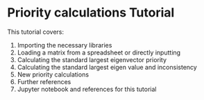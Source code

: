 # Priority calculations Tutorial

This tutorial covers:

1. Importing the necessary libraries
2. Loading a matrix from a spreadsheet or directly inputting
3. Calculating the standard largest eigenvector priority
4. Calculating the standard largest eigen value and inconsistency
5. New priority calculations
6. Further references
7. Jupyter notebook and references for this tutorial

